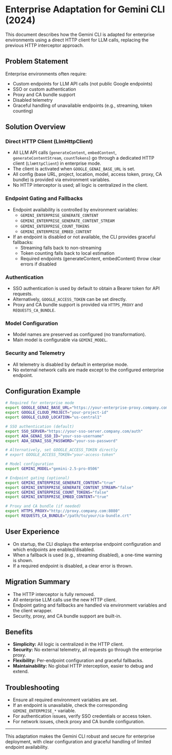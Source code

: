 # Enterprise Adaptation for Gemini CLI (2024)

This document describes how the Gemini CLI is adapted for enterprise environments using a direct HTTP client for LLM calls, replacing the previous HTTP interceptor approach.

## Problem Statement

Enterprise environments often require:
- Custom endpoints for LLM API calls (not public Google endpoints)
- SSO or custom authentication
- Proxy and CA bundle support
- Disabled telemetry
- Graceful handling of unavailable endpoints (e.g., streaming, token counting)

## Solution Overview

### Direct HTTP Client (LlmHttpClient)
- All LLM API calls (`generateContent`, `embedContent`, `generateContentStream`, `countTokens`) go through a dedicated HTTP client (`LlmHttpClient`) in enterprise mode.
- The client is activated when `GOOGLE_GENAI_BASE_URL` is set.
- All config (base URL, project, location, model, access token, proxy, CA bundle) is provided via environment variables.
- No HTTP interceptor is used; all logic is centralized in the client.

### Endpoint Gating and Fallbacks
- Endpoint availability is controlled by environment variables:
  - `GEMINI_ENTERPRISE_GENERATE_CONTENT`
  - `GEMINI_ENTERPRISE_GENERATE_CONTENT_STREAM`
  - `GEMINI_ENTERPRISE_COUNT_TOKENS`
  - `GEMINI_ENTERPRISE_EMBED_CONTENT`
- If an endpoint is disabled or not available, the CLI provides graceful fallbacks:
  - Streaming falls back to non-streaming
  - Token counting falls back to local estimation
  - Required endpoints (generateContent, embedContent) throw clear errors if disabled

### Authentication
- SSO authentication is used by default to obtain a Bearer token for API requests.
- Alternatively, `GOOGLE_ACCESS_TOKEN` can be set directly.
- Proxy and CA bundle support is provided via `HTTPS_PROXY` and `REQUESTS_CA_BUNDLE`.

### Model Configuration
- Model names are preserved as configured (no transformation).
- Main model is configurable via `GEMINI_MODEL`.

### Security and Telemetry
- All telemetry is disabled by default in enterprise mode.
- No external network calls are made except to the configured enterprise endpoint.

## Configuration Example

```bash
# Required for enterprise mode
export GOOGLE_GENAI_BASE_URL="https://your-enterprise-proxy.company.com"
export GOOGLE_CLOUD_PROJECT="your-project-id"
export GOOGLE_CLOUD_LOCATION="us-central1"

# SSO authentication (default)
export SSO_SERVER="https://your-sso-server.company.com/auth"
export ADA_GENAI_SSO_ID="your-sso-username"
export ADA_GENAI_SSO_PASSWORD="your-sso-password"

# Alternatively, set GOOGLE_ACCESS_TOKEN directly
# export GOOGLE_ACCESS_TOKEN="your-access-token"

# Model configuration
export GEMINI_MODEL="gemini-2.5-pro-0506"

# Endpoint gating (optional)
export GEMINI_ENTERPRISE_GENERATE_CONTENT="true"
export GEMINI_ENTERPRISE_GENERATE_CONTENT_STREAM="false"
export GEMINI_ENTERPRISE_COUNT_TOKENS="false"
export GEMINI_ENTERPRISE_EMBED_CONTENT="true"

# Proxy and CA bundle (if needed)
export HTTPS_PROXY="http://proxy.company.com:8080"
export REQUESTS_CA_BUNDLE="/path/to/your/ca-bundle.crt"
```

## User Experience
- On startup, the CLI displays the enterprise endpoint configuration and which endpoints are enabled/disabled.
- When a fallback is used (e.g., streaming disabled), a one-time warning is shown.
- If a required endpoint is disabled, a clear error is thrown.

## Migration Summary
- The HTTP interceptor is fully removed.
- All enterprise LLM calls use the new HTTP client.
- Endpoint gating and fallbacks are handled via environment variables and the client wrapper.
- Security, proxy, and CA bundle support are built-in.

## Benefits
- **Simplicity:** All logic is centralized in the HTTP client.
- **Security:** No external telemetry, all requests go through the enterprise proxy.
- **Flexibility:** Per-endpoint configuration and graceful fallbacks.
- **Maintainability:** No global HTTP interception, easier to debug and extend.

## Troubleshooting
- Ensure all required environment variables are set.
- If an endpoint is unavailable, check the corresponding `GEMINI_ENTERPRISE_*` variable.
- For authentication issues, verify SSO credentials or access token.
- For network issues, check proxy and CA bundle configuration.

---

This adaptation makes the Gemini CLI robust and secure for enterprise deployment, with clear configuration and graceful handling of limited endpoint availability. 